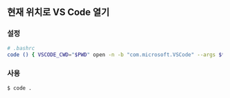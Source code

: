 ## 현재 위치로 VS Code 열기 

### 설정
```sh
# .bashrc 
code () { VSCODE_CWD="$PWD" open -n -b "com.microsoft.VSCode" --args $* ;}
```

### 사용 
```sh
$ code .
```


